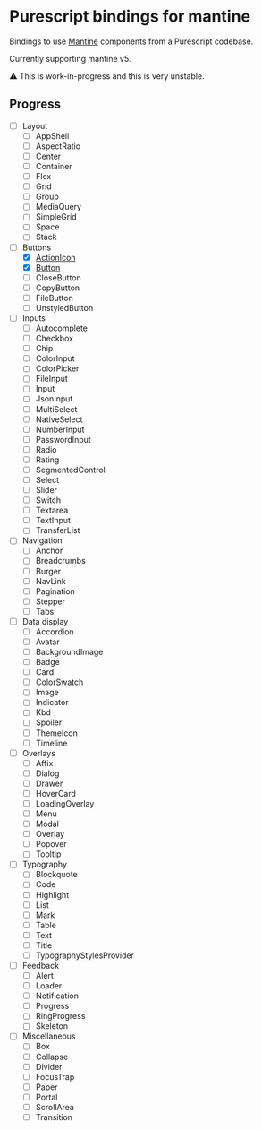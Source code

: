 # Purescript bindings for mantine

Bindings to use [Mantine](mantine.dev) components from a Purescript codebase.

Currently supporting mantine v5.

:warning: This is work-in-progress and this is very unstable.

## Progress

- [ ] Layout
  - [ ] AppShell
  - [ ] AspectRatio
  - [ ] Center
  - [ ] Container
  - [ ] Flex
  - [ ] Grid
  - [ ] Group
  - [ ] MediaQuery
  - [ ] SimpleGrid
  - [ ] Space
  - [ ] Stack
- [ ] Buttons
  - [x] [ActionIcon](https://v5.mantine.dev/core/action-icon/)
  - [x] [Button](https://v5.mantine.dev/core/button/)
  - [ ] CloseButton
  - [ ] CopyButton
  - [ ] FileButton
  - [ ] UnstyledButton
- [ ] Inputs
  - [ ] Autocomplete
  - [ ] Checkbox
  - [ ] Chip
  - [ ] ColorInput
  - [ ] ColorPicker
  - [ ] FileInput
  - [ ] Input
  - [ ] JsonInput
  - [ ] MultiSelect
  - [ ] NativeSelect
  - [ ] NumberInput
  - [ ] PasswordInput
  - [ ] Radio
  - [ ] Rating
  - [ ] SegmentedControl
  - [ ] Select
  - [ ] Slider
  - [ ] Switch
  - [ ] Textarea
  - [ ] TextInput
  - [ ] TransferList
- [ ] Navigation
  - [ ] Anchor
  - [ ] Breadcrumbs
  - [ ] Burger
  - [ ] NavLink
  - [ ] Pagination
  - [ ] Stepper
  - [ ] Tabs
- [ ] Data display
  - [ ] Accordion
  - [ ] Avatar
  - [ ] BackgroundImage
  - [ ] Badge
  - [ ] Card
  - [ ] ColorSwatch
  - [ ] Image
  - [ ] Indicator
  - [ ] Kbd
  - [ ] Spoiler
  - [ ] ThemeIcon
  - [ ] Timeline
- [ ] Overlays
  - [ ] Affix
  - [ ] Dialog
  - [ ] Drawer
  - [ ] HoverCard
  - [ ] LoadingOverlay
  - [ ] Menu
  - [ ] Modal
  - [ ] Overlay
  - [ ] Popover
  - [ ] Tooltip
- [ ] Typography
  - [ ] Blockquote
  - [ ] Code
  - [ ] Highlight
  - [ ] List
  - [ ] Mark
  - [ ] Table
  - [ ] Text
  - [ ] Title
  - [ ] TypographyStylesProvider
- [ ] Feedback
  - [ ] Alert
  - [ ] Loader
  - [ ] Notification
  - [ ] Progress
  - [ ] RingProgress
  - [ ] Skeleton
- [ ] Miscellaneous
  - [ ] Box
  - [ ] Collapse
  - [ ] Divider
  - [ ] FocusTrap
  - [ ] Paper
  - [ ] Portal
  - [ ] ScrollArea
  - [ ] Transition
